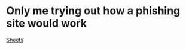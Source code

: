 # Only me trying out how a phishing site would work

[Sheets](https://docs.google.com/spreadsheets/d/1KljQgOWtLXq4jYXI6XwSv_viWyZxIiKtmRyZgMDNjmM/edit?gid=0#gid=0)